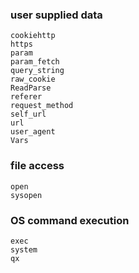 ### user supplied data
```
cookiehttp  
https  
param  
param_fetch  
query_string  
raw_cookie  
ReadParse  
referer  
request_method  
self_url  
url  
user_agent  
Vars  
```

### file access
```
open
sysopen
```

### OS command execution
```
exec
system
qx
```

